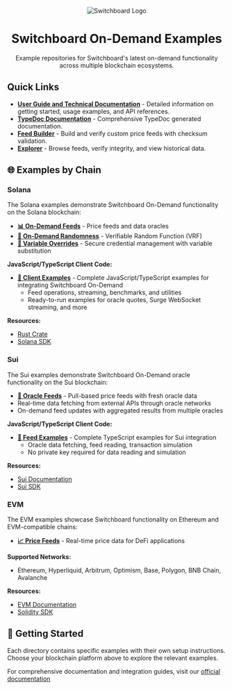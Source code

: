 <div align="center">

![Switchboard Logo](https://github.com/switchboard-xyz/core-sdk/raw/main/website/static/img/icons/switchboard/avatar.png)

# Switchboard On-Demand Examples
Example repositories for Switchboard's latest on-demand functionality across multiple blockchain ecosystems.

</div>

## Quick Links

- **[User Guide and Technical Documentation](https://docs.switchboard.xyz/tooling-and-resources/technical-resources-and-documentation)** - Detailed information on getting started, usage examples, and API references.
- **[TypeDoc Documentation](https://switchboard-docs.web.app/)** - Comprehensive TypeDoc generated documentation.
- **[Feed Builder](https://explorer.switchboardlabs.xyz/feed-builder)** - Build and verify custom price feeds with checksum validation.
- **[Explorer](https://explorer.switchboard.xyz)** - Browse feeds, verify integrity, and view historical data.

## 🌐 Examples by Chain

### Solana

The Solana examples demonstrate Switchboard On-Demand functionality on the Solana blockchain:

- **[📊 On-Demand Feeds](./solana)** - Price feeds and data oracles
- **[🎲 On-Demand Randomness](./solana/examples/randomness)** - Verifiable Random Function (VRF)
- **[🔧 Variable Overrides](./solana/examples/variable-overrides)** - Secure credential management with variable substitution

**JavaScript/TypeScript Client Code:**
- **[📁 Client Examples](./solana/examples/)** - Complete JavaScript/TypeScript examples for integrating Switchboard On-Demand
  - Feed operations, streaming, benchmarks, and utilities
  - Ready-to-run examples for oracle quotes, Surge WebSocket streaming, and more

**Resources:**
- [Rust Crate](https://crates.io/crates/switchboard-on-demand)
- [Solana SDK](https://www.npmjs.com/package/@switchboard-xyz/on-demand)

### Sui

The Sui examples demonstrate Switchboard On-Demand oracle functionality on the Sui blockchain:

- **[🔮 Oracle Feeds](./sui)** - Pull-based price feeds with fresh oracle data
- Real-time data fetching from external APIs through oracle networks
- On-demand feed updates with aggregated results from multiple oracles

**JavaScript/TypeScript Client Code:**
- **[📁 Feed Examples](./sui/scripts/)** - Complete TypeScript examples for Sui integration
  - Oracle data fetching, feed reading, transaction simulation
  - No private key required for data reading and simulation

**Resources:**
- [Sui Documentation](https://docs.switchboard.xyz/product-documentation/data-feeds/sui)
- [Sui SDK](https://www.npmjs.com/package/@switchboard-xyz/sui-sdk)

### EVM

The EVM examples showcase Switchboard functionality on Ethereum and EVM-compatible chains:

- **[📈 Price Feeds](./evm)** - Real-time price data for DeFi applications

**Supported Networks:**
- Ethereum, Hyperliquid, Arbitrum, Optimism, Base, Polygon, BNB Chain, Avalanche

**Resources:**
- [EVM Documentation](https://docs.switchboard.xyz/product-documentation/data-feeds/evm)
- [Solidity SDK](https://www.npmjs.com/package/@switchboard-xyz/evm.js)

## 🚀 Getting Started

Each directory contains specific examples with their own setup instructions. Choose your blockchain platform above to explore the relevant examples.

For comprehensive documentation and integration guides, visit our [official documentation](https://docs.switchboard.xyz/)

